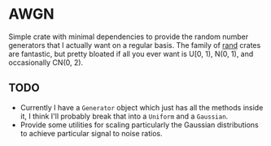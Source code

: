 AWGN
====

Simple crate with minimal dependencies to provide the random number generators
that I actually want on a regular basis. The family of
[rand](https://crates.io/crates/rand) crates are fantastic, but pretty bloated
if all you ever want is U[0, 1), N(0, 1), and occasionally CN(0, 2).


TODO
----

- Currently I have a `Generator` object which just has all the methods inside
  it, I think I'll probably break that into a `Uniform` and a `Gaussian`.
- Provide some utilities for scaling particularly the Gaussian distributions to
  achieve particular signal to noise ratios.
